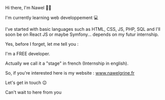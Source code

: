 Hi there, I'm Nawel 👋🏻

I'm currently learning web developpement 💻

I've started with basic languages such as HTML, CSS, JS, PHP, SQL and I'll soon be on React JS or maybe Symfony... depends on my futur internship.

Yes, before I forget, let me tell you : 

I'm a FREE developer.

Actually we call it a "stage" in french (Internship in english).

So, if you're interested here is my website : www.nawelgrine.fr

Let's get in touch 😉

Can't wait to here from you





